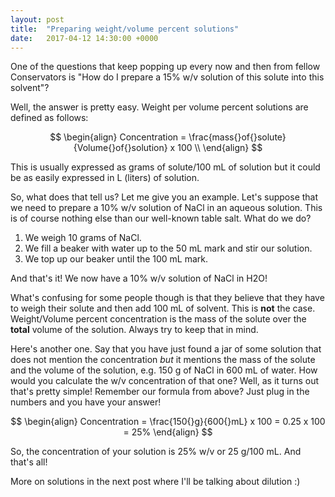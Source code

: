 ```yaml
---
layout: post
title:  "Preparing weight/volume percent solutions"
date:   2017-04-12 14:30:00 +0000
---
```


One of the questions that keep popping up every now and then from fellow Conservators is "How do I prepare a 15% w/v solution of this solute into this solvent"?

Well, the answer is pretty easy. Weight per volume percent solutions are defined as follows:

$$
\begin{align}
Concentration = \frac{mass{}of{}solute}{Volume{}of{}solution} x 100 \\
\end{align}
$$

This is usually expressed as grams of solute/100 mL of solution but it could be as easily expressed in L (liters) of solution.

So, what does that tell us? Let me give you an example. Let's suppose that we need to prepare a 10% w/v solution of NaCl in an aqueous solution. This is of course nothing else than our well-known table salt. What do we do?

1. We weigh 10 grams of NaCl.
2. We fill a beaker with water up to the 50 mL mark and stir our solution.
3. We top up our beaker until the 100 mL mark.

And that's it! We now have a 10% w/v solution of NaCl in H2O!

What's confusing for some people though is that they believe that they have to weigh their solute and then add 100 mL of solvent. This is **not** the case. Weight/Volume percent concentration is the mass of the solute over the **total** volume of the solution. Always try to keep that in mind.

Here's another one. Say that you have just found a jar of some solution that does not mention the concentration *but* it mentions the mass of the solute and the volume of the solution, e.g. 150 g of NaCl in 600 mL of water. How would you calculate the w/v concentration of that one? Well, as it turns out that's pretty simple! Remember our formula from above? Just plug in the numbers and you have your answer!

$$
\begin{align}
Concentration = \frac{150{}g}{600{}mL} x 100 = 0.25 x 100 = 25%
\end{align}
$$

So, the concentration of your solution is 25% w/v or 25 g/100 mL. And that's all!

More on solutions in the next post where I'll be talking about dilution :)

